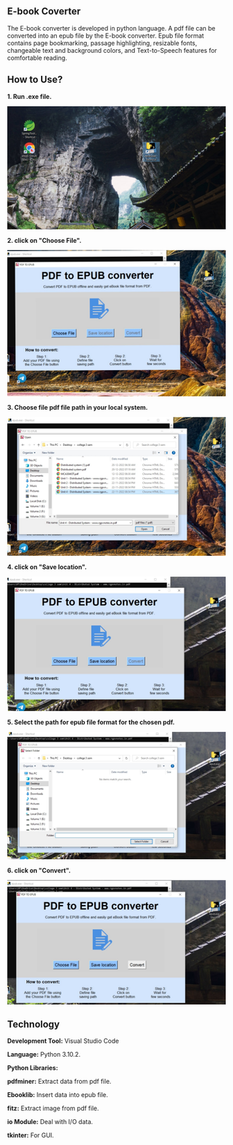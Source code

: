 ## E-book Coverter
The E-book converter is developed in python language. A pdf file can be converted into
an epub file by the E-book converter. Epub file format contains page bookmarking, passage
highlighting, resizable fonts, changeable text and background colors, and Text-to-Speech
features for comfortable reading.



## How to Use?

**1. Run .exe file.**


![s1](https://github.com/ShrutiSoni145/Convert-PDF-To-Epub/blob/master/Screenshots/s1.jpg?raw=true)


**2. click on "Choose File".**

 
 ![s2](https://github.com/ShrutiSoni145/Convert-PDF-To-Epub/blob/master/Screenshots/s2.jpg?raw=true)


**3. Choose file pdf file path in your local system.**


![s3](https://github.com/ShrutiSoni145/Convert-PDF-To-Epub/blob/master/Screenshots/s3.jpg?raw=true)


**4. click on "Save location".**


![s4](https://github.com/ShrutiSoni145/Convert-PDF-To-Epub/blob/master/Screenshots/s4.jpg?raw=true)


**5. Select the path for epub file format for the chosen pdf.**


![s5](https://github.com/ShrutiSoni145/Convert-PDF-To-Epub/blob/master/Screenshots/s5.jpg?raw=true)


**6. click on "Convert".**


![s6](https://github.com/ShrutiSoni145/Convert-PDF-To-Epub/blob/master/Screenshots/s6.jpg?raw=true)

## Technology

**Development Tool:** Visual Studio Code

**Language:** Python 3.10.2.

**Python Libraries:**

**pdfminer:** Extract data from pdf file.

**Ebooklib:** Insert data into epub file.

**fitz:** Extract image from pdf file.

**io Module:** Deal with I/O data.

**tkinter:** For GUI.
